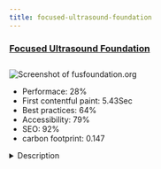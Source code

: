 ```yaml
---
title: focused-ultrasound-foundation
---
```


<div style="height: 3rem">
  <a href="https://www.fusfoundation.org"><h3>Focused Ultrasound Foundation</h3></a>
</div>
<img loading="lazy" src="/images/thumbs/fusfoundation.org.jpg" alt="Screenshot of fusfoundation.org" />
<ul>
  <li>Performace: 28%</li>
  <li>
    First contentful paint:
    5.43Sec
  </li>
  <li>Best practices: 64%</li>
  <li>Accessibility: 79%</li>
  <li>SEO: 92%</li>
  <li>carbon footprint: 0.147</li>
</ul>
<details>
  <summary>Description</summary>
  <p>The Focused Ultrasound Foundation was created to improve the lives of millions of people with serious medical disorders by accelerating the development and adoption of focused ultrasound. The website is used to promote focused ultrasound to treat medical disorders. The website is used by clinicians, patients, and researchers from around the world.Site built using Gantry 4 custom theme. Almost all content uses Joomla core articles, menus, and some modules. Research and treatment sites database uses Salesforce integration. Ohanah used for event content. Slideshows use Widgetkit.</p>
</details>

